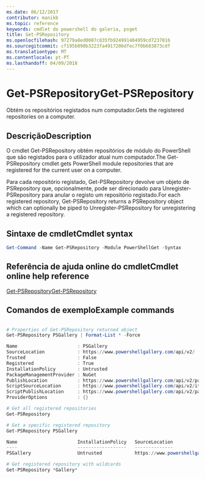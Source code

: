 ```yaml
---
ms.date: 06/12/2017
contributor: manikb
ms.topic: reference
keywords: cmdlet do powershell do galeria, psget
title: Get-PSRepository
ms.openlocfilehash: 97279a8ed0087c835fb924991484959cd7237016
ms.sourcegitcommit: cf195b090b3223fa4917206dfec7f0b603873cdf
ms.translationtype: MT
ms.contentlocale: pt-PT
ms.lasthandoff: 04/09/2018
---
```

# <a name="get-psrepository"></a><span data-ttu-id="66a08-103">Get-PSRepository</span><span class="sxs-lookup"><span data-stu-id="66a08-103">Get-PSRepository</span></span>

<span data-ttu-id="66a08-104">Obtém os repositórios registados num computador.</span><span class="sxs-lookup"><span data-stu-id="66a08-104">Gets the registered repositories on a computer.</span></span>

## <a name="description"></a><span data-ttu-id="66a08-105">Descrição</span><span class="sxs-lookup"><span data-stu-id="66a08-105">Description</span></span>

<span data-ttu-id="66a08-106">O cmdlet Get-PSRepository obtém repositórios de módulo do PowerShell que são registados para o utilizador atual num computador.</span><span class="sxs-lookup"><span data-stu-id="66a08-106">The Get-PSRepository cmdlet gets PowerShell module repositories that are registered for the current user on a computer.</span></span>

<span data-ttu-id="66a08-107">Para cada repositório registado, Get-PSRepository devolve um objeto de PSRepository que, opcionalmente, pode ser direcionado para Unregister-PSRepository para anular o registo um repositório registado.</span><span class="sxs-lookup"><span data-stu-id="66a08-107">For each registered repository, Get-PSRepository returns a PSRepository object which can optionally be piped to Unregister-PSRepository for unregistering a registered repository.</span></span>

## <a name="cmdlet-syntax"></a><span data-ttu-id="66a08-108">Sintaxe de cmdlet</span><span class="sxs-lookup"><span data-stu-id="66a08-108">Cmdlet syntax</span></span>
```powershell
Get-Command -Name Get-PSRepository -Module PowerShellGet -Syntax
```

## <a name="cmdlet-online-help-reference"></a><span data-ttu-id="66a08-109">Referência de ajuda online do cmdlet</span><span class="sxs-lookup"><span data-stu-id="66a08-109">Cmdlet online help reference</span></span>

[<span data-ttu-id="66a08-110">Get-PSRepository</span><span class="sxs-lookup"><span data-stu-id="66a08-110">Get-PSRepository</span></span>](http://go.microsoft.com/fwlink/?LinkID=517127)

## <a name="example-commands"></a><span data-ttu-id="66a08-111">Comandos de exemplo</span><span class="sxs-lookup"><span data-stu-id="66a08-111">Example commands</span></span>

```powershell

# Properties of Get-PSRepository returned object
Get-PSRepository PSGallery | Format-List * -Force

Name                      : PSGallery
SourceLocation            : https://www.powershellgallery.com/api/v2/
Trusted                   : False
Registered                : True
InstallationPolicy        : Untrusted
PackageManagementProvider : NuGet
PublishLocation           : https://www.powershellgallery.com/api/v2/package/
ScriptSourceLocation      : https://www.powershellgallery.com/api/v2/items/psscript/
ScriptPublishLocation     : https://www.powershellgallery.com/api/v2/package/
ProviderOptions           : {}

# Get all registered repositories
Get-PSRepository

# Get a specific registered repository
Get-PSRepository PSGallery

Name                      InstallationPolicy   SourceLocation
----                      ------------------   --------------
PSGallery                 Untrusted            https://www.powershellgallery.com/api/v2/

# Get registered repository with wildcards
Get-PSRepository *Gallery*

```
